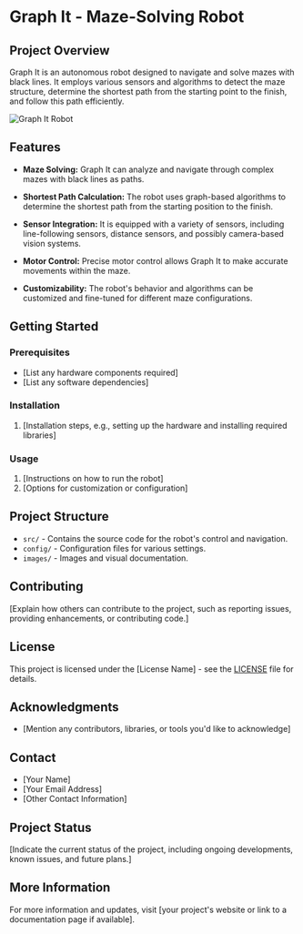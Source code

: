 # Graph It - Maze-Solving Robot

## Project Overview

Graph It is an autonomous robot designed to navigate and solve mazes with black lines. It employs various sensors and algorithms to detect the maze structure, determine the shortest path from the starting point to the finish, and follow this path efficiently.

![Graph It Robot](images/graph-it-robot.jpg)

## Features

- **Maze Solving:** Graph It can analyze and navigate through complex mazes with black lines as paths.

- **Shortest Path Calculation:** The robot uses graph-based algorithms to determine the shortest path from the starting position to the finish.

- **Sensor Integration:** It is equipped with a variety of sensors, including line-following sensors, distance sensors, and possibly camera-based vision systems.

- **Motor Control:** Precise motor control allows Graph It to make accurate movements within the maze.

- **Customizability:** The robot's behavior and algorithms can be customized and fine-tuned for different maze configurations.

## Getting Started

### Prerequisites

- [List any hardware components required]
- [List any software dependencies]

### Installation

1. [Installation steps, e.g., setting up the hardware and installing required libraries]

### Usage

1. [Instructions on how to run the robot]
2. [Options for customization or configuration]

## Project Structure

- `src/` - Contains the source code for the robot's control and navigation.
- `config/` - Configuration files for various settings.
- `images/` - Images and visual documentation.

## Contributing

[Explain how others can contribute to the project, such as reporting issues, providing enhancements, or contributing code.]

## License

This project is licensed under the [License Name] - see the [LICENSE](LICENSE) file for details.

## Acknowledgments

- [Mention any contributors, libraries, or tools you'd like to acknowledge]

## Contact

- [Your Name]
- [Your Email Address]
- [Other Contact Information]

## Project Status

[Indicate the current status of the project, including ongoing developments, known issues, and future plans.]

## More Information

For more information and updates, visit [your project's website or link to a documentation page if available].
